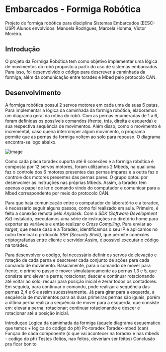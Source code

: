 # Embarcados - Formiga Robótica
Projeto de formiga robótica para disciplina Sistemas Embarcados (EESC-USP).Alunos envolvidos: Manoela Rodrigues, Marcela Honma, Victor Moreira.

## Introdução
O projeto da Formiga Robótica tem como objetivo implementar uma lógica de movimentos do robô proposto a partir do uso de sistemas embarcados. Para isso, foi desenvolvido o código para descrever a caminhada da formiga, além da comunicação entre toradex e Mbed pelo protocolo CAN.

## Desenvolvimento
A formiga robótica possui 2 servos motores em cada uma de suas 6 patas. Para implementar a lógica da caminhada da formiga robótica, elaboramos um diagrama geral da rotina do robô. Com as pernas enumeradas de 1 a 6, foram definidas os possíveis comandos (frente, trás, direita e esquerda) e sua respectiva sequência de movimentos. Além disso, como o movimento é incremental, caso queira interromper algum movimento, o programa permite que as pernas da formiga voltem ao solo para repouso. O diagrama encontra-se logo abaixo.

![image](https://user-images.githubusercontent.com/82612592/127589260-1ed236b8-fc52-4524-ab71-36cfe67e2d29.png)

Como cada placa toradex suporta até 6 conexões e a formiga robótica é composta por 12 servos motores, foram utilizamos 2 Mbeds, na qual uma faz o controle dos 6 motores presentes das pernas ímpares e a outra faz o controle dos motores presentes das pernas pares. O grupo optou por desenvolver as instruções nas próprias Mbeds. Assim, a toradex tem apenas o papel de ler o comando vindo do computador e comunicar para a Mbed correspondente por meio do protocolo CAN.

Para que haja comunicação entre o computador do laboratório e a toradex, é necessário seguir alguns passos, como foi realizado em aula. Primeiro, é feito a conexão remota pelo _Anydesk_. Com o _SDK (Software Development Kit)_ instalado, executamos uma série de instruções no diretório home para exportar as variáveis e então realizar o _Cross Compiling_. Para enviar ao _target_, que nesse caso é a Toradex, identificamos o seu IP e aplicamos no outro terminal o protocolo _SSH (Security Shell)_, que permite conexões criptografadas entre cliente e servidor.Assim, é possível executar o código na toradex.

Para desenvolver o código, foi necessário definir os servos de elevação e rotação de cada perna e descrever cada conjunto de ações para cada comando de movimento. Basicamente, para o comando de mover para frente, o primeiro passo é mover simulataneamente as pernas 1,3 e 5, que consiste em: elevar a perna; rotacionar; descer e continuar rotacionando até voltar ao solo; recuar para posição inicial e zerar todos os contadores. Em seguida, para continuar o comando, pode realizar a sequência das pernas 2,4 e 6 e assim sucessivamente. Já para girar para a esquerda, a sequência de movimentos para as duas primeiras pernas são iguais, porém a última perna realiza a sequência de mover para a esquerda, que consiste em: elevar a perna; rotacionar; continuar rotacionando e descer e rotacionar até a posição inicial. 




Introduçao
Logica da caminhada da formiga (aquele diagrama esquematico que temos + logica do codigo do ph)
Pc-toradex 
Toradex-mbed (can)
Funçao de cada componente (o que vai acontecer na toradex e nas mbeds - codigo do ph)
Testes (feitos, nao feitos, deveriam ser feitos)
Conclusão pra ficar bonito
